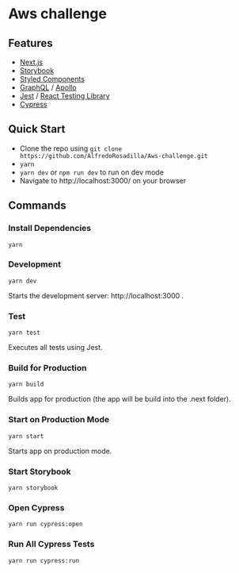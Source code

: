 # Aws challenge

## Features

- [Next.js](https://nextjs.org/)
- [Storybook](https://storybook.js.org/)
- [Styled Components](https://styled-components.com/)
- [GraphQL](https://graphql.org/) / [Apollo](https://www.apollographql.com/)
- [Jest](https://jestjs.io/) / [React Testing Library](https://testing-library.com/docs/react-testing-library/intro)
- [Cypress](https://www.cypress.io/)

## Quick Start

- Clone the repo using `git clone https://github.com/AlfredoRosadilla/Aws-challenge.git`
- `yarn`
- `yarn dev` or `npm run dev` to run on dev mode
- Navigate to http://localhost:3000/ on your browser

## Commands

### Install Dependencies

`yarn`

### Development

`yarn dev`

Starts the development server: http://localhost:3000 .

### Test

`yarn test`

Executes all tests using Jest.

### Build for Production

`yarn build`

Builds app for production (the app will be build into the .next folder).

### Start on Production Mode

`yarn start`

Starts app on production mode.

### Start Storybook

`yarn storybook`

### Open Cypress

`yarn run cypress:open`

### Run All Cypress Tests

`yarn run cypress:run`
